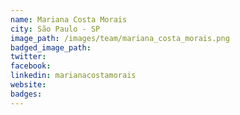 ```yaml
---
name: Mariana Costa Morais
city: São Paulo - SP
image_path: /images/team/mariana_costa_morais.png
badged_image_path:
twitter:
facebook:
linkedin: marianacostamorais
website:
badges:
---
```

